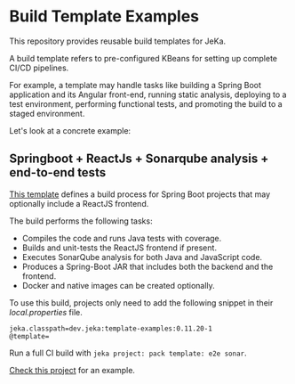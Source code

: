 # Build Template Examples

This repository provides reusable build templates for JeKa.

A build template refers to pre-configured KBeans for setting up complete CI/CD pipelines. 

For example, a template may handle tasks like building a Spring Boot application and its Angular front-end, 
running static analysis, deploying to a test environment, performing functional tests, 
and promoting the build to a staged environment.

Let's look at a concrete example:

## Springboot + ReactJs + Sonarqube analysis + end-to-end tests

[This template](src/dev/jeka/demo/templates/SpringBootTemplateBuild.java) defines a build process for
Spring Boot projects that may optionally include a ReactJS frontend.

The build performs the following tasks:
- Compiles the code and runs Java tests with coverage.
- Builds and unit-tests the ReactJS frontend if present.
- Executes SonarQube analysis for both Java and JavaScript code.
- Produces a Spring-Boot JAR that includes both the backend and the frontend.
- Docker and native images can be created optionally.

To use this build, projects only need to add the following snippet in their *local.properties* file.

```properties
jeka.classpath=dev.jeka:template-examples:0.11.20-1
@template=
```

Run a full CI build with `jeka project: pack template: e2e sonar`.  

[Check this project](https://github.com/jeka-dev/demo-build-templates-consumer.git) for an example.



